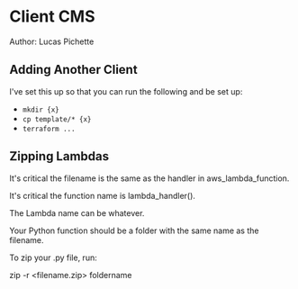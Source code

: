 # Client CMS

Author: Lucas Pichette

## Adding Another Client

I've set this up so that you can run the following and be set up:

- `mkdir {x}`
- `cp template/* {x}`
- `terraform ...`

## Zipping Lambdas

It's critical the filename is the same as the handler in aws_lambda_function.

It's critical the function name is lambda_handler().

The Lambda name can be whatever.

Your Python function should be a folder with the same name as the filename.

To zip your .py file, run:

zip -r <filename.zip> foldername
